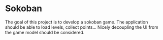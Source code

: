 # Sokoban

The goal of this project is to develop a sokoban game. The application should be able to load levels, collect points... Nicely decoupling the UI from the game model should be considered.
